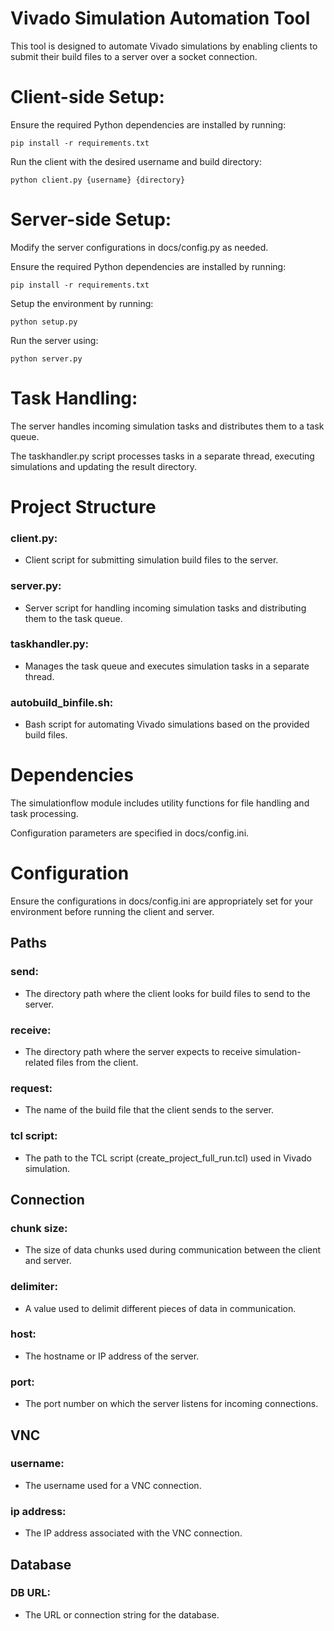 # Vivado Simulation Automation Tool

This tool is designed to automate Vivado simulations by enabling clients to submit their build files to a server over a socket connection.



# Client-side Setup:

Ensure the required Python dependencies are installed by running:

    pip install -r requirements.txt

Run the client with the desired username and build directory:

    python client.py {username} {directory}



# Server-side Setup:

Modify the server configurations in docs/config.py as needed.

Ensure the required Python dependencies are installed by running:

    pip install -r requirements.txt

Setup the environment by running:

    python setup.py

Run the server using:

    python server.py



# Task Handling:

The server handles incoming simulation tasks and distributes them to a task queue.

The taskhandler.py script processes tasks in a separate thread, executing simulations and updating the result directory.
  


# Project Structure

<h3>client.py:</h3>

- Client script for submitting simulation build files to the server.


<h3>server.py:</h3>

- Server script for handling incoming simulation tasks and distributing them to the task queue.


<h3>taskhandler.py:</h3>

- Manages the task queue and executes simulation tasks in a separate thread.


<h3>autobuild_binfile.sh:</h3>

- Bash script for automating Vivado simulations based on the provided build files.



# Dependencies

The simulationflow module includes utility functions for file handling and task processing.

Configuration parameters are specified in docs/config.ini.



# Configuration

Ensure the configurations in docs/config.ini are appropriately set for your environment before running the client and server.


<h2>Paths</h2>

<h3>send:</h3>
  
- The directory path where the client looks for build files to send to the server.


<h3>receive:</h3>

- The directory path where the server expects to receive simulation-related files from the client.


<h3>request:</h3>
    
- The name of the build file that the client sends to the server.


<h3>tcl script:</h3>
  
- The path to the TCL script (create_project_full_run.tcl) used in Vivado simulation.



<h2>Connection</h2>

<h3>chunk size:</h3>
    
- The size of data chunks used during communication between the client and server.


<h3>delimiter:</h3>
  
- A value used to delimit different pieces of data in communication.


<h3>host:</h3>
    
- The hostname or IP address of the server.


<h3>port:</h3>
    
- The port number on which the server listens for incoming connections.



<h2>VNC</h2>

<h3>username:</h3>
  
- The username used for a VNC connection.


<h3>ip address:</h3>
   
- The IP address associated with the VNC connection.



<h2>Database</h2>

<h3>DB URL:</h3>
     
- The URL or connection string for the database.
